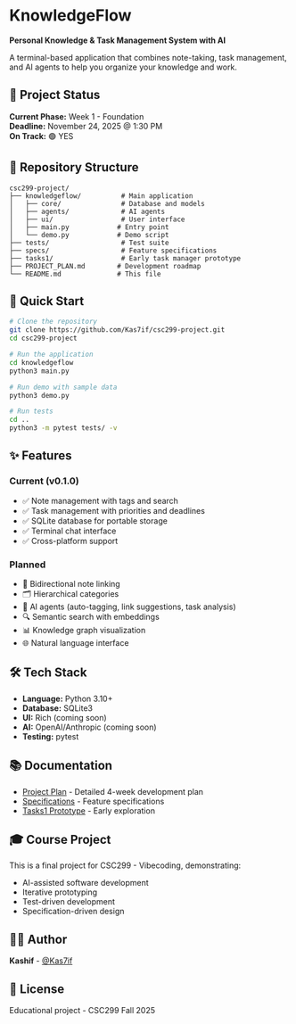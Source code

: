 # KnowledgeFlow

**Personal Knowledge & Task Management System with AI**

A terminal-based application that combines note-taking, task management, and AI agents to help you organize your knowledge and work.

## 🎯 Project Status

**Current Phase:** Week 1 - Foundation  
**Deadline:** November 24, 2025 @ 1:30 PM  
**On Track:** 🟢 YES

## 📁 Repository Structure

```
csc299-project/
├── knowledgeflow/          # Main application
│   ├── core/               # Database and models
│   ├── agents/             # AI agents
│   ├── ui/                 # User interface
│   ├── main.py            # Entry point
│   └── demo.py            # Demo script
├── tests/                  # Test suite
├── specs/                  # Feature specifications
├── tasks1/                 # Early task manager prototype
├── PROJECT_PLAN.md        # Development roadmap
└── README.md              # This file
```

## 🚀 Quick Start

```bash
# Clone the repository
git clone https://github.com/Kas7if/csc299-project.git
cd csc299-project

# Run the application
cd knowledgeflow
python3 main.py

# Run demo with sample data
python3 demo.py

# Run tests
cd ..
python3 -m pytest tests/ -v
```

## ✨ Features

### Current (v0.1.0)
- ✅ Note management with tags and search
- ✅ Task management with priorities and deadlines
- ✅ SQLite database for portable storage
- ✅ Terminal chat interface
- ✅ Cross-platform support

### Planned
- 📎 Bidirectional note linking
- 🗂️ Hierarchical categories
- 🤖 AI agents (auto-tagging, link suggestions, task analysis)
- 🔍 Semantic search with embeddings
- 📊 Knowledge graph visualization
- 🌐 Natural language interface

## 🛠️ Tech Stack

- **Language:** Python 3.10+
- **Database:** SQLite3
- **UI:** Rich (coming soon)
- **AI:** OpenAI/Anthropic (coming soon)
- **Testing:** pytest

## 📚 Documentation

- [Project Plan](PROJECT_PLAN.md) - Detailed 4-week development plan
- [Specifications](specs/) - Feature specifications
- [Tasks1 Prototype](tasks1/) - Early exploration

## 🎓 Course Project

This is a final project for CSC299 - Vibecoding, demonstrating:
- AI-assisted software development
- Iterative prototyping
- Test-driven development
- Specification-driven design

## 👨‍💻 Author

**Kashif** - [@Kas7if](https://github.com/Kas7if)

## 📄 License

Educational project - CSC299 Fall 2025
